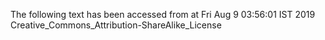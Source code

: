 The following text has been accessed from at Fri Aug 9 03:56:01 IST 2019
Creative_Commons_Attribution-ShareAlike_License
